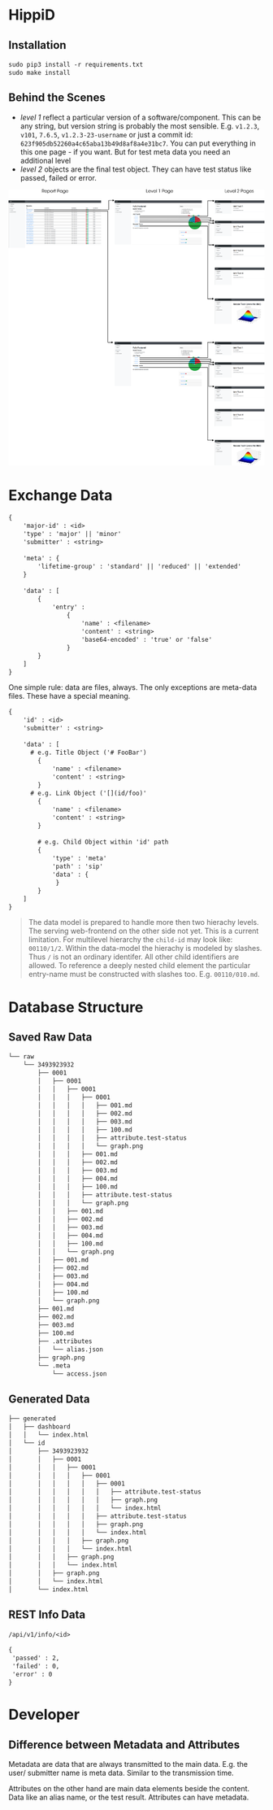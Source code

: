# HippiD

## Installation

```
sudo pip3 install -r requirements.txt
sudo make install
```

## Behind the Scenes

- *level 1* reflect a particular version of a software/component. This can be
	any string, but version string is probably the most sensible. E.g. `v1.2.3`,
	`v101`, `7.6.5`, `v1.2.3-23-username` or just a commit id:
	`623f905db52260a4c65aba13b49d8af8a4e31bc7`. You can put everything in this
	one page - if you want. But for test meta data you need an additional level
- *level 2* objects are the final test object. They can have test status like
	passed, failed or error.

![level hierarchy](doc/images/level-hierarchy.png)

# Exchange Data

```
{
	'major-id' : <id>
	'type' : 'major' || 'minor'
	'submitter' : <string>
	
	'meta' : {
		'lifetime-group' : 'standard' || 'reduced' || 'extended'
	}

	'data' : [
		{
			'entry' :
				{
					'name' : <filename>
					'content' : <string>
					'base64-encoded' : 'true' or 'false'
				}
		}
	]
}
```

One simple rule: data are files, always. The only exceptions are meta-data
files. These have a special meaning.

```
{
	'id' : <id>
	'submitter' : <string>
	
	'data' : [
	  # e.g. Title Object ('# FooBar')
		{
			'name' : <filename>
			'content' : <string>
		}
	  # e.g. Link Object ('[](id/foo)'
		{
			'name' : <filename>
			'content' : <string>
		}

		# e.g. Child Object within 'id' path
		{
			'type' : 'meta'
			'path' : 'sip'
			'data' : {
			 }
		}
	]
}
```

> The data model is prepared to handle more then two hierachy levels. The
> serving web-frontend on the other side not yet. This is a current limitation.
> For multilevel hierarchy the `child-id` may look like: `00110/1/2`. Within
> the data-model the hierachy is modeled by slashes. Thus `/` is not an
> ordinary identifer. All other child identifiers are allowed. To reference a
> deeply nested child element the particular entry-name must be constructed with
> slashes too. E.g. `00110/010.md`.

# Database Structure

## Saved Raw Data

```
└── raw
    └── 3493923932
        ├── 0001
        │   ├── 0001
        │   │   ├── 0001
        │   │   │   ├── 0001
        │   │   │   │   ├── 001.md
        │   │   │   │   ├── 002.md
        │   │   │   │   ├── 003.md
        │   │   │   │   ├── 100.md
        │   │   │   │   ├── attribute.test-status
        │   │   │   │   └── graph.png
        │   │   │   ├── 001.md
        │   │   │   ├── 002.md
        │   │   │   ├── 003.md
        │   │   │   ├── 004.md
        │   │   │   ├── 100.md
        │   │   │   ├── attribute.test-status
        │   │   │   └── graph.png
        │   │   ├── 001.md
        │   │   ├── 002.md
        │   │   ├── 003.md
        │   │   ├── 004.md
        │   │   ├── 100.md
        │   │   └── graph.png
        │   ├── 001.md
        │   ├── 002.md
        │   ├── 003.md
        │   ├── 004.md
        │   ├── 100.md
        │   └── graph.png
        ├── 001.md
        ├── 002.md
        ├── 003.md
        ├── 100.md
        ├── .attributes
        │   └── alias.json
        ├── graph.png
        └── .meta
            └── access.json
```

## Generated Data

```
├── generated
│   ├── dashboard
│   │   └── index.html
│   └── id
│       ├── 3493923932
│       │   ├── 0001
│       │   │   ├── 0001
│       │   │   │   ├── 0001
│       │   │   │   │   ├── 0001
│       │   │   │   │   │   ├── attribute.test-status
│       │   │   │   │   │   ├── graph.png
│       │   │   │   │   │   └── index.html
│       │   │   │   │   ├── attribute.test-status
│       │   │   │   │   ├── graph.png
│       │   │   │   │   └── index.html
│       │   │   │   ├── graph.png
│       │   │   │   └── index.html
│       │   │   ├── graph.png
│       │   │   └── index.html
│       │   ├── graph.png
│       │   └── index.html
│       └── index.html
```


## REST Info Data

`/api/v1/info/<id>`

```
{
 'passed' : 2,
 'failed' : 0,
 'error' : 0
}
```


# Developer

## Difference between Metadata and Attributes

Metadata are data that are always transmitted to the main data. E.g. the user/
submitter name is meta data. Similar to the transmission time.

Attributes on the other hand are main data elements beside the content. Data
like an alias name, or the test result. Attributes can have metadata.
